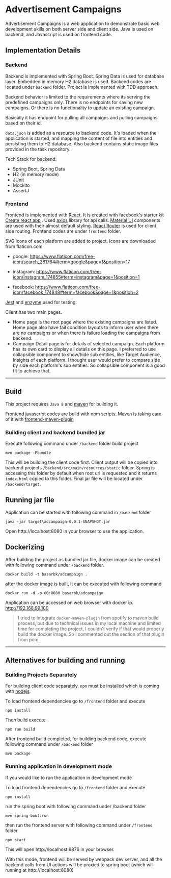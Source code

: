 # Advertisement Campaigns

Advertisement Campaigns is a web application to demonstrate basic web development skills on both server side and client side. Java is used on backend, and Javascript is used on frontend code.


## Implementation Details

### Backend
Backend is implemented with Spring Boot. Spring Data is used for database layer. Embedded in memory H2 database is used. Backend codes are located under `backend` folder.
Project is implemented with TDD approach.

Backend behavior is limited to the requirements where its serving the predefined campaigns only. There is no endpoints for saving new campaigns. Or there is no functionality to update an existing campaign.

Basically it has endpoint for pulling all campaigns and pulling campaigns based on their id.

`data.json` is added as a resource to backend code. It's loaded when the application is started, and mapping the content of file into entities and persisting them to H2 database. Also backend contains static image files provided in the task repository.

Tech Stack for backend:
- Spring Boot, Spring Data
- H2 (in memory mode)
- JUnit
- Mockito
- AssertJ

### Frontend

Frontend is implemented with [React](https://facebook.github.io/react/). It is created with facebook's starter kit [Create react app](https://github.com/facebookincubator/create-react-app) . Used [axios](https://github.com/mzabriskie/axios) library for api calls. [Material UI](https://material-ui.com) components are used with their almost default styling. [React Router](https://reacttraining.com/react-router/) is used for client side routing. Frontend codes are under `frontend` folder.

SVG icons of each platform are added to project. Icons are downloaded from flaticon.com

- google: https://www.flaticon.com/free-icon/search_281764#term=google&page=1&position=17

- instagram: https://www.flaticon.com/free-icon/instagram_174855#term=instagram&page=1&position=1

- facebook: https://www.flaticon.com/free-icon/facebook_174848#term=facebook&page=1&position=2

[Jest](https://jestjs.io/) and [enzyme](https://airbnb.io/enzyme/) used for testing.


Client has two main pages.
- Home page is the root page where the existing campaigns are listed. Home page also have fail condition layouts to inform user when there are no campaigns or when there is failure loading the campaigns from backend.
- Campaign Detail page is for details of selected campaign. Each platform has its own card to display all details on this page. I preferred to use collapsible component to show/hide sub entities, like Target Audience, Insights of each platform. I thought user would prefer to compare side by side each platform's sub entities. So collapsible component is a good fit to achieve that.

---
## Build

This project requires `Java 8` and [maven](http://maven.apache.org/) for building it.

Frontend javascript codes are build with npm scripts. Maven is taking care of it with [frontend-maven-plugin](https://github.com/eirslett/frontend-maven-plugin)

### Building client and backend bundled jar

Execute following command under `/backend` folder build project
```
mvn package -Pbundle
```
This will be building the client code first. Client output will be copied into backend projects `/backend/src/main/resources/static` folder. Spring is accessing this folder by default when root url is requested and it returns `index.html` copied to this folder.
Final jar file will be located under `/backend/target`.

## Running jar file

Application can be started with following command in `/backend` folder
```
java -jar target\adcampaign-0.0.1-SNAPSHOT.jar
```

Open http://localhost:8080 in your browser to use the application.

## Dockerizing
After building the project as bundled jar file, docker image can be created with following command under `/backend` folder.
```
docker build -t basarbk/adcampaign .
```

after the docker image is built, it can be executed with following command
```
docker run -d -p 80:8080 basarbk/adcampaign
```

Application can be accessed on web browser with docker ip.
http://192.168.99.100

> I tried to integrate `docker-maven-plugin` from spotify to maven build process, but due to technical issues in my local machine and limited time for completing the project, I couldn't verify if that would properly build the docker image. So I commented out the section of that plugin from pom.

---
## Alternatives for building and running
### Building Projects Separately
For building client code separately, `npm` must be installed which is coming with [nodejs](https://nodejs.org/en/).

To load frontend dependencies go to `/frontend` folder and execute
```
npm install
```

Then build execute
```
npm run build
```

After frontend build completed, for building backend code, execute following command under `/backend` folder
```
mvn package
```


### Running application in development mode
If you would like to run the application in development mode 

To load frontend dependencies go to `/frontend` folder and execute
```
npm install
```

run the spring boot with following command under /backend folder
```
mvn spring-boot:run
```

then run the frontend server with following command under `/frontend` folder
```
npm start
```

This will open http://localhost:9876 in your browser.

With this mode, frontend will be served by webpack dev server, and all the backend calls from UI actions will be proxied to spring boot (which will running at http://localhost:8080)
